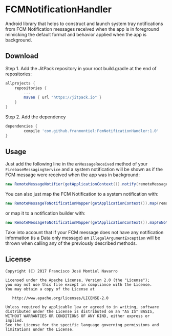 FCMNotificationHandler
===============================
Android library that helps to construct and launch system tray notifications from FCM Notification messages received when the app is in foreground mimicking the default format and behavior applied when the app is background.

Download
--------
Step 1. Add the JitPack repository in your root build.gradle at the end of repositories:
```groovy
allprojects {
    repositories {
        ...
        maven { url "https://jitpack.io" }
    }
}
```
Step 2. Add the dependency
```groovy
dependencies {
        compile 'com.github.franmontiel:FcmNotificationHandler:1.0'
}
```
Usage
-----
Just add the following line in the `onMessageReceived` method of your `FirebaseMessagingService` and a system notification will be shown as if the FCM message were received when the app was in background:
```java
new RemoteMessageNotifier(getApplicationContext()).notify(remoteMessage);
```

You can also just map the FCM Notification to a system notification with:
```java
new RemoteMessageToNotificationMapper(getApplicationContext()).map(remoteMessage);
```
or map it to a notification builder with:
```java
new RemoteMessageToNotificationMapper(getApplicationContext()).mapToNotificationBuilder(remoteMessage);
```
Take into account that if your FCM message does not have any notification information (is a Data only message) an `IllegalArgumentException` will be thrown when calling any of the previously described methods.

License
-------
    Copyright (C) 2017 Francisco José Montiel Navarro

    Licensed under the Apache License, Version 2.0 (the "License");
    you may not use this file except in compliance with the License.
    You may obtain a copy of the License at

       http://www.apache.org/licenses/LICENSE-2.0

    Unless required by applicable law or agreed to in writing, software
    distributed under the License is distributed on an "AS IS" BASIS,
    WITHOUT WARRANTIES OR CONDITIONS OF ANY KIND, either express or implied.
    See the License for the specific language governing permissions and
    limitations under the License.
